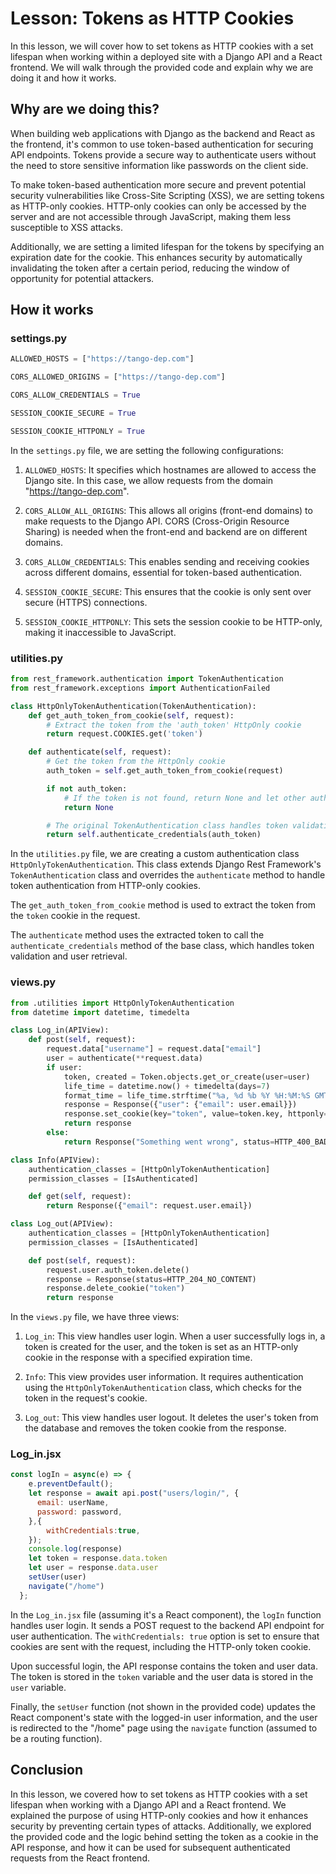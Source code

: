 # Lesson: Tokens as HTTP Cookies

In this lesson, we will cover how to set tokens as HTTP cookies with a set lifespan when working within a deployed site with a Django API and a React frontend. We will walk through the provided code and explain why we are doing it and how it works.

## Why are we doing this?

When building web applications with Django as the backend and React as the frontend, it's common to use token-based authentication for securing API endpoints. Tokens provide a secure way to authenticate users without the need to store sensitive information like passwords on the client side.

To make token-based authentication more secure and prevent potential security vulnerabilities like Cross-Site Scripting (XSS), we are setting tokens as HTTP-only cookies. HTTP-only cookies can only be accessed by the server and are not accessible through JavaScript, making them less susceptible to XSS attacks.

Additionally, we are setting a limited lifespan for the tokens by specifying an expiration date for the cookie. This enhances security by automatically invalidating the token after a certain period, reducing the window of opportunity for potential attackers.

## How it works

### settings.py

```python
ALLOWED_HOSTS = ["https://tango-dep.com"]

CORS_ALLOWED_ORIGINS = ["https://tango-dep.com"]

CORS_ALLOW_CREDENTIALS = True

SESSION_COOKIE_SECURE = True

SESSION_COOKIE_HTTPONLY = True
```

In the `settings.py` file, we are setting the following configurations:

1. `ALLOWED_HOSTS`: It specifies which hostnames are allowed to access the Django site. In this case, we allow requests from the domain "https://tango-dep.com".

2. `CORS_ALLOW_ALL_ORIGINS`: This allows all origins (front-end domains) to make requests to the Django API. CORS (Cross-Origin Resource Sharing) is needed when the front-end and backend are on different domains.

3. `CORS_ALLOW_CREDENTIALS`: This enables sending and receiving cookies across different domains, essential for token-based authentication.

4. `SESSION_COOKIE_SECURE`: This ensures that the cookie is only sent over secure (HTTPS) connections.

5. `SESSION_COOKIE_HTTPONLY`: This sets the session cookie to be HTTP-only, making it inaccessible to JavaScript.

### utilities.py

```python
from rest_framework.authentication import TokenAuthentication
from rest_framework.exceptions import AuthenticationFailed

class HttpOnlyTokenAuthentication(TokenAuthentication):
    def get_auth_token_from_cookie(self, request):
        # Extract the token from the 'auth_token' HttpOnly cookie
        return request.COOKIES.get('token')

    def authenticate(self, request):
        # Get the token from the HttpOnly cookie
        auth_token = self.get_auth_token_from_cookie(request)

        if not auth_token:
            # If the token is not found, return None and let other authentication classes handle the authentication
            return None

        # The original TokenAuthentication class handles token validation and user retrieval
        return self.authenticate_credentials(auth_token)
```

In the `utilities.py` file, we are creating a custom authentication class `HttpOnlyTokenAuthentication`. This class extends Django Rest Framework's `TokenAuthentication` class and overrides the `authenticate` method to handle token authentication from HTTP-only cookies.

The `get_auth_token_from_cookie` method is used to extract the token from the `token` cookie in the request.

The `authenticate` method uses the extracted token to call the `authenticate_credentials` method of the base class, which handles token validation and user retrieval.

### views.py

```python
from .utilities import HttpOnlyTokenAuthentication
from datetime import datetime, timedelta

class Log_in(APIView):
    def post(self, request):
        request.data["username"] = request.data["email"]
        user = authenticate(**request.data)
        if user:
            token, created = Token.objects.get_or_create(user=user)
            life_time = datetime.now() + timedelta(days=7)
            format_time = life_time.strftime("%a, %d %b %Y %H:%M:%S GMT")
            response = Response({"user": {"email": user.email}})
            response.set_cookie(key="token", value=token.key, httponly=True, secure=True, samesite="Lax", expires=format_time)
            return response
        else:
            return Response("Something went wrong", status=HTTP_400_BAD_REQUEST)

class Info(APIView):
    authentication_classes = [HttpOnlyTokenAuthentication]
    permission_classes = [IsAuthenticated]

    def get(self, request):
        return Response({"email": request.user.email})

class Log_out(APIView):
    authentication_classes = [HttpOnlyTokenAuthentication]
    permission_classes = [IsAuthenticated]

    def post(self, request):
        request.user.auth_token.delete()
        response = Response(status=HTTP_204_NO_CONTENT)
        response.delete_cookie("token")
        return response
```

In the `views.py` file, we have three views:

1. `Log_in`: This view handles user login. When a user successfully logs in, a token is created for the user, and the token is set as an HTTP-only cookie in the response with a specified expiration time.

2. `Info`: This view provides user information. It requires authentication using the `HttpOnlyTokenAuthentication` class, which checks for the token in the request's cookie.

3. `Log_out`: This view handles user logout. It deletes the user's token from the database and removes the token cookie from the response.

### Log_in.jsx

```jsx
const logIn = async(e) => {
    e.preventDefault();
    let response = await api.post("users/login/", {
      email: userName,
      password: password,
    },{
        withCredentials:true,
    });
    console.log(response)
    let token = response.data.token
    let user = response.data.user
    setUser(user)
    navigate("/home")
  };
```

In the `Log_in.jsx` file (assuming it's a React component), the `logIn` function handles user login. It sends a POST request to the backend API endpoint for user authentication. The `withCredentials: true` option is set to ensure that cookies are sent with the request, including the HTTP-only token cookie.

Upon successful login, the API response contains the token and user data. The token is stored in the `token` variable and the user data is stored in the `user` variable.

Finally, the `setUser` function (not shown in the provided code) updates the React component's state with the logged-in user information, and the user is redirected to the "/home" page using the `navigate` function (assumed to be a routing function).

## Conclusion

In this lesson, we covered how to set tokens as HTTP cookies with a set lifespan when working with a Django API and a React frontend. We explained the purpose of using HTTP-only cookies and how it enhances security by preventing certain types of attacks. Additionally, we explored the provided code and the logic behind setting the token as a cookie in the API response, and how it can be used for subsequent authenticated requests from the React frontend.